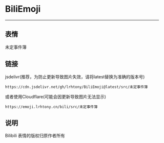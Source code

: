 # BiliEmoji
---
## 表情
未定事件簿
## 链接
jsdelivr(推荐，为防止更新导致图片失效，请将latest替换为准确的版本号)
```
https://cdn.jsdelivr.net/gh/lrhtony/BiliEmoji@latest/src/未定事件簿
```
或者使用Cloudflare(可能会因更新导致图片无法显示)
```
https://emoji.lrhtony.cn/bili/src/未定事件簿
```
## 说明
Bilibili 表情的版权归原作者所有

